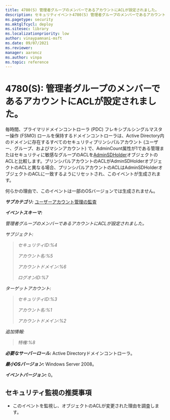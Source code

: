 ```yaml
---
title: 4780(S) 管理者グループのメンバーであるアカウントにACLが設定されました。
description: セキュリティイベント4780(S) 管理者グループのメンバーであるアカウントにACLが設定されました。について説明します。
ms.pagetype: security
ms.mktglfcycl: deploy
ms.sitesec: library
ms.localizationpriority: low
author: vinaypamnani-msft
ms.date: 09/07/2021
ms.reviewer: 
manager: aaroncz
ms.author: vinpa
ms.topic: reference
---
```


# 4780(S): 管理者グループのメンバーであるアカウントにACLが設定されました。

毎時間、プライマリドメインコントローラ (PDC) フレキシブルシングルマスター操作 (FSMO) ロールを保持するドメインコントローラは、Active Directory内のドメインに存在するすべてのセキュリティプリンシパルアカウント (ユーザー、グループ、およびマシンアカウント) で、AdminCount属性が1である管理またはセキュリティに敏感なグループのACLを[AdminSDHolder](/previous-versions/technet-magazine/ee361593(v=msdn.10))オブジェクトのACLと比較します。プリンシパルアカウントのACLがAdminSDHolderオブジェクトのACLと異なる場合、プリンシパルアカウントのACLはAdminSDHolderオブジェクトのACLに一致するようにリセットされ、このイベントが生成されます。

何らかの理由で、このイベントは一部のOSバージョンでは生成されません。

***サブカテゴリ:***&nbsp;[ユーザーアカウント管理の監査](audit-user-account-management.md)

***イベントスキーマ:***

*管理者グループのメンバーであるアカウントにACLが設定されました。*

*サブジェクト:*

> *セキュリティID:%4*
>
> *アカウント名:%5*
>
> *アカウントドメイン:%6*
>
> *ログオンID:%7*

*ターゲットアカウント:*

> *セキュリティID:%3*
>
> *アカウント名:%1*
>
> *アカウントドメイン:%2*

*追加情報:*

> *特権:%8*

***必要なサーバーロール:*** Active Directoryドメインコントローラ。

***最小OSバージョン:*** Windows Server 2008。

***イベントバージョン:*** 0。

## セキュリティ監視の推奨事項

- このイベントを監視し、オブジェクトのACLが変更された理由を調査します。

